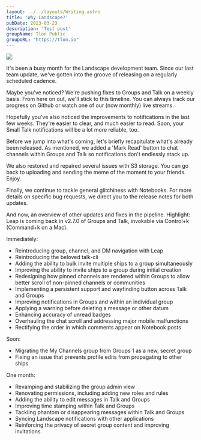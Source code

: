 ```yaml
---
layout: ../../layouts/Writing.astro
title: 'Why Landscape?'
pubDate: 2023-03-23
description: 'Test post'
groupName: Tlon Public
groupURL: "https://tlon.io"
---
```


![](https://cdn.sanity.io/images/p8faukar/production/d4d491fa756a62de1027ac6e48f1149ce0635fa7-1024x683.jpg)

It's been a busy month for the Landscape development team. Since our last team update, we've gotten into the groove of releasing on a regularly scheduled cadence.

Maybe you've noticed? We're pushing fixes to Groups and Talk on a weekly basis. From here on out, we'll stick to this timeline. You can always track our progress on Github or watch one of our (now monthly) live streams.

Hopefully you've also noticed the improvements to notifications in the last few weeks. They're easier to clear, and much easier to read. Soon, your Small Talk notifications will be a lot more reliable, too.

Before we jump into what's coming, let's briefly recapitulate what's already been released. As mentioned, we added a 'Mark Read' button to chat channels within Groups and Talk so notifications don't endlessly stack up.

We also restored and repaired several issues with S3 storage. You can go back to uploading and sending the meme of the moment to your friends. Enjoy.

Finally, we continue to tackle general glitchiness with Notebooks. For more details on specific bug requests, we direct you to the release notes for both updates.

And now, an overview of other updates and fixes in the pipeline. Highlight: Leap is coming back in v2.7.0 of Groups and Talk, invokable via Control+k (Command+k on a Mac).

Immediately:

- Reintroducing group, channel, and DM navigation with Leap
- Reintroducing the beloved talk-cli
- Adding the ability to bulk invite multiple ships to a group simultaneously
- Improving the ability to invite ships to a group during initial creation
- Redesigning how pinned channels are rendered within Groups to allow better scroll of non-pinned channels or communities
- Implementing a persistent support and wayfinding button across Talk and Groups
- Improving notifications in Groups and within an individual group
- Applying a warning before deleting a message or other datum
- Enhancing accuracy of unread badges
- Overhauling the chat scroll and addressing major mobile malfunctions
- Rectifying the order in which comments appear on Notebook posts

Soon:

- Migrating the My Channels group from Groups 1 as a new, secret group
- Fixing an issue that prevents profile edits from propagating to other ships

One month:

- Revamping and stabilizing the group admin view
- Renovating permissions, including adding new roles and rules
- Adding the ability to edit messages in Talk and Groups
- Improving time stamping within Talk and Groups
- Tackling phantom or disappearing messages within Talk and Groups
- Syncing Landscape notifications with other applications
- Reinforcing the privacy of secret group content and improving invitations